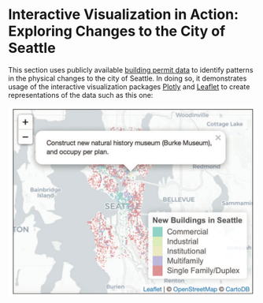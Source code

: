 # Interactive Visualization in Action: Exploring Changes to the City of Seattle

This section uses publicly available [building permit data]( https://data.seattle.gov/Permitting/Building-Permits/76t5-zqzr) to identify patterns in the physical changes to the city of Seattle. In doing so, it demonstrates usage of the interactive visualization packages [Plotly](https://plot.ly/r/) and [Leaflet](https://rstudio.github.io/leaflet/) to create representations of the data such as this one:

![Map showing new buildings in Seattle since 2010](imgs/seattle_map.png)

